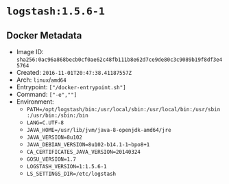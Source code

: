# `logstash:1.5.6-1`

## Docker Metadata

- Image ID: `sha256:0ac96a868becb0cf0ae62c48fb111b8e62d7ce9de80c3c9089b19f8df3e45764`
- Created: `2016-11-01T20:47:38.41187557Z`
- Arch: `linux`/`amd64`
- Entrypoint: `["/docker-entrypoint.sh"]`
- Command: `["-e",""]`
- Environment:
  - `PATH=/opt/logstash/bin:/usr/local/sbin:/usr/local/bin:/usr/sbin:/usr/bin:/sbin:/bin`
  - `LANG=C.UTF-8`
  - `JAVA_HOME=/usr/lib/jvm/java-8-openjdk-amd64/jre`
  - `JAVA_VERSION=8u102`
  - `JAVA_DEBIAN_VERSION=8u102-b14.1-1~bpo8+1`
  - `CA_CERTIFICATES_JAVA_VERSION=20140324`
  - `GOSU_VERSION=1.7`
  - `LOGSTASH_VERSION=1:1.5.6-1`
  - `LS_SETTINGS_DIR=/etc/logstash`
